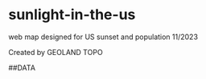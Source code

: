 # sunlight-in-the-us
web map designed for US sunset and population 11/2023

Created by GEOLAND TOPO

##DATA
